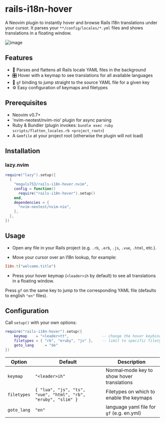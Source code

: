 # rails-i18n-hover

A Neovim plugin to instantly hover and browse Rails I18n translations under your cursor. It parses your `**/config/locales/*.yml` files and shows translations in a floating window.

![image](https://github.com/user-attachments/assets/7ce03ca7-ac37-470e-95cb-81360d6559db)

## Features

- 🔄 Parses and flattens all Rails locale YAML files in the background  
- 🎛️ Hover with a keymap to see translations for all available languages  
- 📄 `gf` binding to jump straight to the source YAML file for a given key  
- ⚙️ Easy configuration of keymaps and filetypes

## Prerequisites

- Neovim v0.7+  
- 'nvim-neotest/nvim-nio' plugin for async parsing 
- Ruby & Bundler (plugin invokes: `bundle exec ruby scripts/flatten_locales.rb <project_root>`)  
- A `Gemfile` at your project root (otherwise the plugin will not load)

## Installation

### lazy.nvim

```lua
require("lazy").setup({
  {
    "moguls753/rails-i18n-hover.nvim",
    config = function()
      require("rails-i18n-hover").setup()
    end,
    dependencies = {
      "nvim-neotest/nvim-nio",
    },
  },
})
```

## Usage

- Open any file in your Rails project (e.g. `.rb`, `.erb`, `.js`, `.vue`, `.html`, etc.).

- Move your cursor over an I18n lookup, for example:

```ruby
I18n.t("welcome.title")
```

- Press your hover keymap (`<leader>ih` by default) to see all translations in a floating window.

Press `gf` on the same key to jump to the corresponding YAML file (defaults to english `"en"` files).

## Configuration

Call `setup()` with your own options:

```lua
require("rails-i18n-hover").setup({
    keymap    = "<leader>tt",               -- change the hover keybinding
    filetypes = { "rb", "eruby", "js" },    -- limit to specific filetypes
    goto_lang     = "de"
})
```

| Option     | Default                                                                                      | Description                                                  |
| ---------- | -------------------------------------------------------------------------------------------  | ------------------------------------------------------------ |
| `keymap`   | `"<leader>ih"`                                                                               | Normal‐mode key to show hover translations                   |
| `filetypes`| `{ "lua", "js", "ts", "vue", "html", "rb", "eruby", "slim" }`                                | Filetypes on which to enable the keymaps                     |
| `goto_lang`| `"en"`                                                                                       | language yaml file for `gf` (e.g. en.yml)                    |

